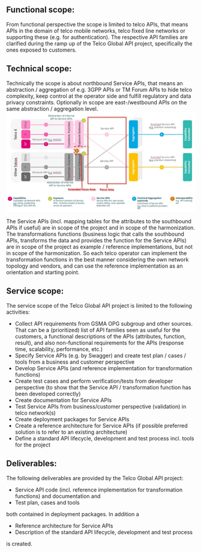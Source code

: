 ## Functional scope:
From functional perspective the scope is limited to telco APIs, that means APIs in the domain of telco mobile networks, telco fixed line networks or supporting these (e.g. for authentication). The respective API families are clarified during the ramp up of the Telco Global API project, specifically the ones exposed to customers.

## Technical scope:
Technically the scope is about northbound Service APIs, that means an abstraction / aggregation of e.g. 3GPP APIs or TM Forum APIs to hide telco complexity, keep control at the operator side and fulfill regulatory and data privacy constraints. Optionally in scope are east-/westbound APIs on the same abstraction / aggregation level.
![ServiceAPI Architecture](/documentation/ressources/ServiceAPI_Architecture.jpg)

The Service APIs (incl. mapping tables for the attributes to the southbound APIs if useful) are in scope of the project and in scope of the harmonization. The transformations functions (business logic that calls the southbound APIs, transforms the data and provides the function for the Service APIs) are in scope of the project as example / reference implementations, but not in scope of the harmonization. So each telco operator can implement the transformation functions in the best manner considering the own network topology and vendors, and can use the reference implementation as an orientation and starting point.

## Service scope:
The service scope of the Telco Global API project is limited to the following activities:
-	Collect API requirements from GSMA OPG subgroup and other sources. That can be a (prioritized) list of API families seen as useful for the customers, a functional descriptions of the APIs (attributes, function, result), and also non-functional requirements for the APIs (response time, scalability, performance, etc.)
-	Specify Service APIs (e.g. by Swagger) and create test plan / cases / tools from a business and customer perspective
-	Develop Service APIs (and reference implementation for transformation functions)
-	Create test cases and perform verification/tests from developer perspective (to show that the Service API / transformation function has been developed correctly)
-	Create documentation for Service APIs
-	Test Service APIs from business/customer perspective (validation) in telco network(s)
-	Create deployment packages for Service APIs
-	Create a reference architecture for Service APIs (if possible preferred solution is to refer to an existing architecture)
-	Define a standard API lifecycle, development and test process incl. tools for the project

## Deliverables:
The following deliverables are provided by the Telco Global API project:
-	Service API code (incl. reference implementation for transformation functions) and documentation and
-	Test plan, cases and tools

both contained in deployment packages.
In addition a
-	Reference architecture for Service APIs
-	Description of the standard API lifecycle, development and test process

is created.
